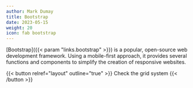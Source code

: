 ```yaml
---
author: Mark Dumay
title: Bootstrap
date: 2023-05-15
weight: 20
icon: fab bootstrap
---
```


[Bootstrap]({{< param "links.bootstrap" >}}) is a popular, open-source web development framework. Using a mobile-first approach, it provides several functions and components to simplify the creation of responsive websites.

{{< button relref="layout" outline="true" >}}
    Check the grid system
{{< /button >}}
